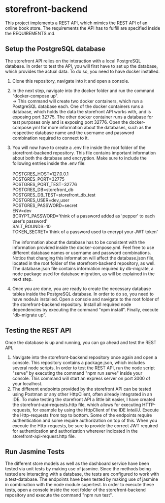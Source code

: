# storefront-backend

This project implements a REST API, which mimics the REST API of an online book store. The requirements the API has to fulfill
are specified inside the REQUIREMENTS.md.

## Setup the PostgreSQL database

The storefront API relies on the interaction with a local PostgreSQL database. In order to test the API, you will first have to
set up the database, which provides the actual data. To do so, you need to have docker installed.

1. Clone this repository, navigate into it and open a console.
2. In the next step, navigate into the docker folder and run the command
   "docker-compose up". \
   &#8594; This command will create two docker containers, which run a PostgreSQL database each. One of the docker containers runs
   a database, which holds the data the storefront API works with, and is exposing port 32775. The other docker container runs a
   database for test purposes only and is exposing port 32776. Open the docker-compose.yml for more information about the
   databases,
   such as the respective database name and the username and password combination required to connect to it.
3. You will now have to create a .env file inside the root folder of the storefront-backend repository. This file contains
   important
   information about both the database and encryption. Make sure to include the following entries inside the .env file: \
   \
   POSTGRES_HOST=127.0.0.1 \
   POSTGRES_PORT=32775 \
   POSTGRES_PORT_TEST=32776 \
   POSTGRES_DB=storefront_db \
   POSTGRES_DB_TEST=storefront_db_test \
   POSTGRES_USER=dev_user \
   POSTGRES_PASSWORD=secret \
   ENV=dev \
   BCRYPT_PASSWORD='think of a password added as 'pepper' to each user's password' \
   SALT_ROUNDS=10 \
   TOKEN_SECRET='think of a password used to encrypt your JWT token' \
   \
   The information about the database has to be consistent with the information provided inside the docker-compose.yml.
   Feel free to use different database names or username and password combinations. Notice that changing this
   information will affect the database.json file, located in the root folder of the storefront-backend repository, as
   well.
   The database.json file contains information required by db-migrate, a node package used for database migration, as will be
   explained in the next step.

4. Once you are done, you are ready to create the necessary database tables inside the PostgreSQL database. In order to do so,
   you need to have nodeJs installed. Open a console and navigate to the root folder of the storefront-backend repository. Install
   all required node dependencies by executing the command "npm install". Finally, execute "db-migrate up".

## Testing the REST API

Once the database is up and running, you can go ahead and test the REST API.

1. Navigate into the storefront-backend repository once again and open a console.
   This repository contains a package.json, which includes several node scripts.
   In order to test the REST API, run the node script "serve" by executing the command "npm run serve" inside your console.
   This command will start an express server on port 3000 of your localhost.
2. The different endpoints provided by the storefront API can be tested using Postman or any other HttpClient, often already
   integrated in an IDE. To make testing the storefront API a little bit easier, I have created the storefront-api-requests.http
   file, which allows for executing HTTP-requests, for example by using the HttpClient of the IDE <em>IntelliJ</em>.
   Execute the Http-requests from top to bottom. Some of the endpoints require authentication and some require authorization
   on top of this. When you execute the Http-requests, be sure to provide the correct JWT required for authentication and
   authorization wherever indicated in the storefront-api-request.http file.

## Run Jasmine Tests

The different store models as well as the dashboard service have been tested via unit tests by making use of jasmine. Since the
methods being tested are interacting with a database, the tests are configured to work with a test-database.
The endpoints have been tested by making use of jasmine in combination with the node module supertest. In order to execute these
tests, open a console inside the root folder of the storefront-backend repository and execute the command "npm run test". 
